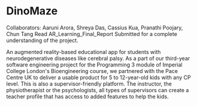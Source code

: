 # DinoMaze
Collaborators: Aaruni Arora, Shreya Das, Cassius Kua, Pranathi Poojary, Chun Tang 
Read AR_Learning_Final_Report Submitted for a complete understanding of the project. 

An augmented reality-based educational app for students with neurodegenerative diseases like cerebral palsy. As a part of our third-year software engineering project for the Programming 3 module of Imperial College London's Bioengineering course, we partnered with the Pace Centre UK to deliver a usable product for 5 to 12-year-old kids with any CP level. This is also a supervisor-friendly platform. The instructor, the physiotherapist or the psychologists, all types of supervisors can create a teacher profile that has access to added features to help the kids.

